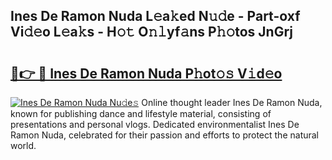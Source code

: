 ## Ines De Ramon Nuda L𝚎a𝚔ed N𝚞𝚍e - Part-oxf Vi𝚍𝚎o L𝚎a𝚔s - H𝚘𝚝 O𝚗𝚕yf𝚊ns P𝚑𝚘tos JnGrj

# <h2><a href="http://kf8ade.oniu.top/?m=Ines+De+Ramon+Nuda">🔗👉 🔴 Ines De Ramon Nuda P𝚑ot𝚘𝚜 V𝚒d𝚎o</a></h2>

[![Ines De Ramon Nuda Nu𝚍e𝚜](https://i.imgur.com/0qMVB7G.gif)](http://kf8ade.oniu.top/?m=Ines+De+Ramon+Nuda)
Online thought leader Ines De Ramon Nuda, known for publishing dance and lifestyle material, consisting of presentations and personal vlogs. Dedicated environmentalist Ines De Ramon Nuda, celebrated for their passion and efforts to protect the natural world.  
